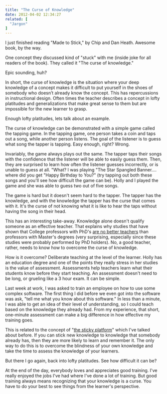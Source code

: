 ```yaml
---
title: "The Curse of Knowledge"
date: 2012-04-02 12:34:27
related: [
  "Jargon"
]
---
```


I just finished reading "Made to Stick," by Chip and Dan Heath. Awesome book, by the way.

One concept they discussed kind of "stuck" with me (inside joke for all readers of the book). They called it "The curse of knowledge."

Epic sounding, huh?

In short, the curse of knowledge is the situation where your deep knowledge of a concept makes it difficult to put yourself in the shoes of somebody who doesn’t already know the concept. This has repercussions in instructional design. Often times the teacher describes a concept in lofty platitudes and generalizations that make great sense to them but are impossible for the new learner to grasp.

Enough lofty platitudes, lets talk about an example.

The curse of knowledge can be demonstrated with a simple game called the tapping game. In the tapping game, one person takes a coin and taps out a song, while another person listens. The goal of the listener is to guess what song the tapper is tapping. Easy enough, right? Wrong.

Invariably, the game always plays out the same. The tapper taps their songs with the confidence that the listener will be able to easily guess them. Then, they are surprised to learn how often the listener guesses incorrectly, or is unable to guess at all. "What? I was playing "The Star Spangled Banner.... where did you get "Happy Birthday to You?" (try tapping out both these songs and you'll see how difficult the game can be). Holly and I played the game and she was able to guess two out of five songs.

The game is hard but it doesn't seem hard to the tapper. The tapper has the knowledge, and with the knowledge the tapper has the curse that comes with it. It's the curse of not knowing what it is like to hear the taps without having the song in their head.

This has an interesting take-away. Knowledge alone doesn't qualify someone as an effective teacher. That explains why studies that have shown that College professors with PhD's [are no better teachers](https://www.nber.org/digest/aug07/w12828.html) than professors with Master's degrees (very surprising, especially since these studies were probably performed by PhD holders). No, a good teacher, rather, needs to know how to overcome the curse of knowledge.

How is it overcome? Deliberate teaching at the level of the learner. Holly has an education degree and one of the points they really stress in her studies is the value of assessment. Assessments help teachers learn what their students know before they start teaching. An assessment doesn't need to be long, or grueling like a 3 hour exam. It can be simple.

Last week at work, I was asked to train an employee on how to use some complex software. The first thing I did before we even got into the software was ask, "tell me what you know about this software." In less than a minute, I was able to get an idea of their level of understanding, so I could teach based on the knowledge they already had. From my experience, that short, one-minute assessment can make a big difference in how effective my training goes.

This is related to the concept of "[the sticky platform][1]" which I've talked about before. If you can stick new knowledge to knowledge that somebody already has, then they are more likely to learn and remember it. The only way to do this is to overcome the blindness of your own knowledge and take the time to assess the knowledge of your learners.

 [1]: {{site.url}}/2011/06/06/the-new-york-times-and-the-sticky-platform "The New York Times and the Sticky Platform"

But there I go again, back into lofty platitudes. See how difficult it can be?

At the end of the day, everybody loves and appreciates good training. I've really enjoyed the jobs I've had where I've done a lot of training. But good training always means recognizing that your knowledge is a curse. You have to do your best to see things from the learner's perspective.
